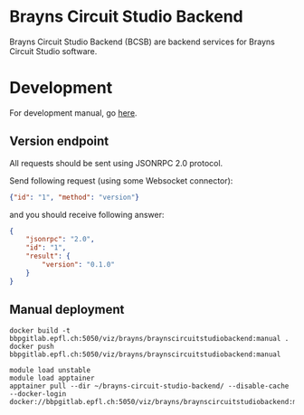 # Brayns Circuit Studio Backend

Brayns Circuit Studio Backend (BCSB)
are backend services for Brayns Circuit Studio software.


# Development

For development manual, go [here](development.md).

## Version endpoint

All requests should be sent using JSONRPC 2.0 protocol.

Send following request (using some Websocket connector):

```json
{"id": "1", "method": "version"}
```

and you should receive following answer:

```json
{
    "jsonrpc": "2.0",
    "id": "1",
    "result": {
        "version": "0.1.0"
    }
}
```


## Manual deployment

```
docker build -t bbpgitlab.epfl.ch:5050/viz/brayns/braynscircuitstudiobackend:manual .
docker push bbpgitlab.epfl.ch:5050/viz/brayns/braynscircuitstudiobackend:manual
```

```
module load unstable
module load apptainer
apptainer pull --dir ~/brayns-circuit-studio-backend/ --disable-cache --docker-login docker://bbpgitlab.epfl.ch:5050/viz/brayns/braynscircuitstudiobackend:manual
```
